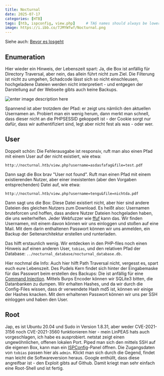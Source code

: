 ```yaml
---
title: Nocturnal
date: 2025-07-17
categories: [HTB]
tags: [htb, ispconfig, view.php]     # TAG names should always be lowercase
image: https://i.ibb.co/7JMYWfwf/Nocturnal.png
---
```


Siehe auch: [Bevor es losgeht](https://th3t3ngu.github.io/th3t3ngu/Hack-the-Box/)

## Enumeration

Hier wieder ein Hinweis, der Lebenszeit spart: Ja, die Box ist anfällig für Directory Traversal, aber nein, das allein führt nicht zum Ziel. Die Filterung ist nicht zu umgehen, Schadcode lässt sich so nicht einschleusen, hochgeladene Dateien werden nicht interpretiert - und entgegen der Darstellung auf der Webseite gibts auch keine Backups.

![enter image description here](https://i.ibb.co/V0mMMwvG/Upload.png)

Spannend ist aber trotzdem der Pfad: er zeigt uns nämlich den aktuellen Usernamen an. Probiert man ein wenig herum, dann merkt man schnell, dass dieser nicht an die PHPSESSID gekoppelt ist - der Cookie sorgt nur dafür, dass wir authentifiziert sind, legt aber nicht fest als was - oder wer. 


## User
Doppelt schön: Die Fehlerausgabe ist responsiv, ruft man also einen Pfad mit einem User auf der nicht existiert, wie etwa:

    http://nocturnal.htb/view.php?username=asdasfafag&file=test.pdf

Dann sagt die Box brav "User not found". Ruft man einen Pfad mit einem existierenden Nutzer, aber einer inexistenten (aber den Vorgaben entsprechenden) Datei auf, wie etwa:

    http://nocturnal.htb/view.php?username=tengu&file=nichtda.pdf

Dann sagt uns die Box: Diese Datei existiert nicht, aber hier sind andere Dateien des gleichen Nutzers zum Download.
Es heißt also: Usernamen bruteforcen und hoffen, dass andere Nutzer Dateien hochgeladen haben, die uns weiterhelfen. Jeder Webfuzzer wie [ffuf](https://github.com/ffuf/ffuf) kann das.
Wir finden Usernamen, mit einem davon können wir uns einloggen und stoßen auf eine Mail. Mit dem darin enthaltenen Passwort können wir uns anmelden, ein Backup der Seitenarchitektur erstellen und runterladen.

Das hilft erstaunlich wenig. Wir entdecken in den PHP-files noch einen Hinweis auf einen anderen User, `tobias`, und den relativen Pfad der Database: `../nocturnal_database/nocturnal_database.db.`

Hier nochmal die Info: Auch hier hilft Path Traversal nicht, vergesst es, spart euch eure Lebenszeit.
Des Pudels Kern findet sich hinter der Eingabemaske für das Passwort beim erstellen des Backups: Die ist anfällig für eine [Command Injection](https://hacktricks.boitatech.com.br/pentesting-web/command-injection). Mittels Burps Encoder können wir SQLite3 bitten, die Datanbanken zu dumpen. Wir erhalten Hashes, und da wir durch die Config-Files wissen, dass dr verwendete Hash md5 ist, können wir einige der Hashes knacken. Mit dem erhaltenen Passwort können wir uns per SSH einloggen und haben den User.


## Root
Jap, es ist Ubuntu 20.04 und Sudo in Version 1.8.31, aber weder CVE-2021-3156 noch CVE-2021-3560 funktionieren hier - mein LinPEAS hats auch vorgeschlagen, ich habe es ausprobiert.
netstat zeigt einen ungewöhnlichen, offenen lokalen Port. Piped man sich den mittels SSH auf die eigenen Box, kann man ein [ISPConfig](https://www.ispconfig.org)-Panel öffnen. Die Zugangsdaten von `tobias` passen hier als `admin`. Klickt man sich durch die Gegend, findet man leicht die Softwareversion heraus. Google enthüllt, dass diese angreifbar ist - den Exploit gibts auf Github. Damit kriegt man sehr einfach eine Root-Shell und ist fertig.










